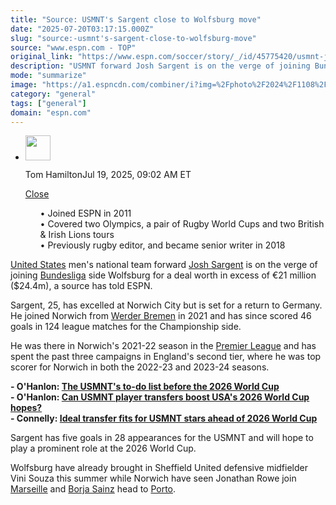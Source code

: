 ```yaml
---
title: "Source: USMNT's Sargent close to Wolfsburg move"
date: "2025-07-20T03:17:15.000Z"
slug: "source:-usmnt's-sargent-close-to-wolfsburg-move"
source: "www.espn.com - TOP"
original_link: "https://www.espn.com/soccer/story/_/id/45775420/usmnt-josh-sargent-close-wolfsburg-transfer-source"
description: "USMNT forward Josh Sargent is on the verge of joining Bundesliga side Wolfsburg for a deal worth in excess of €21 million, a source has told ESPN."
mode: "summarize"
image: "https://a1.espncdn.com/combiner/i?img=%2Fphoto%2F2024%2F1108%2Fr1412145_1296x729_16%2D9.jpg"
category: "general"
tags: ["general"]
domain: "espn.com"
---
```

<div id="readability-page-1" class="page"><div><div><ul><li><p><img src="https://a.espncdn.com/combiner/i?img=/photo/2019/0605/r552405_3_1296x1296_1-1.jpg&amp;h=80&amp;w=80&amp;scale=crop" alt="" width="40" height="40"></p><p>Tom Hamilton<span>Jul 19, 2025, 09:02 AM ET</span></p><div><p><a href="#">Close</a></p><ul>•&nbsp;Joined ESPN in 2011<br>
•&nbsp;Covered two Olympics, a pair of Rugby World Cups and two British &amp; Irish Lions tours<br>
•&nbsp;Previously rugby editor, and became senior writer in 2018</ul></div></li></ul></div><p><a data-clubhouse-guid="e6b65d49-258c-b730-b7db-df75c6b1f714" href="https://www.espn.com/soccer/team?id=660">United States</a> men's national team forward <a data-player-guid="209fdfb5-6eb2-3ccf-89b2-6173294ab71a" href="http://espn.com/soccer/player/_/id/256613/josh-sargent">Josh Sargent</a> is on the verge of joining <a data-league-guid="30244926-00c4-3f69-8946-f8421c97ff71" href="https://www.espn.com/soccer/league/_/name/GER.1">Bundesliga</a> side Wolfsburg for a deal worth in excess of €21 million ($24.4m), a source has told ESPN.</p><p>Sargent, 25, has excelled at Norwich City but is set for a return to Germany. He joined Norwich from <a data-clubhouse-guid="a3a831e5-335d-8b0d-f0c6-791c7cc37c1a" href="https://www.espn.com/soccer/team?id=137">Werder Bremen</a> in 2021 and has since scored 46 goals in 124 league matches for the Championship side.</p><p>He was there in Norwich's 2021-22 season in the <a data-league-guid="6949f3af-300c-35f1-beab-b95669eedd38" href="https://www.espn.com/soccer/league/_/name/ENG.1">Premier League</a> and has spent the past three campaigns in England's second tier, where he was top scorer for Norwich in both the 2022-23 and 2023-24 seasons.</p><p><strong>- O'Hanlon: <a href="https://www.espn.com/football/story/_/id/45765098/the-usmnt-do-list-2026-world-cup-ranked-urgency" target="_blank">The USMNT's to-do list before the 2026 World Cup</a></strong><br>
<strong>- O'Hanlon: <a href="https://www.espn.com/football/story/_/id/45620363/can-usmnt-player-transfers-boost-usa-2026-world-cup-hopes" target="_blank">Can USMNT player transfers boost USA's 2026 World Cup hopes?</a></strong><br>
<strong>- Connelly: <a href="https://www.espn.com/football/story/_/id/45748379/ideal-transfer-fits-usmnt-stars-2026-world-cup-reyna-busio-luna-agyemang" target="_blank">Ideal transfer fits for USMNT stars ahead of 2026 World Cup</a></strong></p><p>Sargent has five goals in 28 appearances for the USMNT and will hope to play a prominent role at the 2026 World Cup.</p><p>Wolfsburg have already brought in Sheffield United defensive midfielder Vini Souza this summer while Norwich have seen Jonathan Rowe join <a data-clubhouse-guid="0946f01d-a5f4-2c8e-c61d-bc162eac3f3a" href="https://www.espn.com/soccer/team?id=176">Marseille</a> and <a data-player-guid="aee887ed-a315-8a61-0d2a-90eaefa1556c" href="http://espn.com/soccer/player/_/id/292268/borja-sainz">Borja Sainz</a> head to <a data-clubhouse-guid="838e86e2-6645-c1b8-9fd2-46b6c1392876" href="https://www.espn.com/soccer/team?id=437">Porto</a>.</p>
</div></div>
